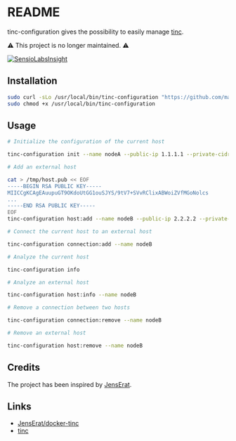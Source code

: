 # README

tinc-configuration gives the possibility to easily manage [tinc](https://www.tinc-vpn.org/).

⚠️ This project is no longer maintained. ⚠️

[![SensioLabsInsight](https://insight.sensiolabs.com/projects/7ec0a156-1b9c-4103-ae46-65c69531e593/big.png)](https://insight.sensiolabs.com/projects/7ec0a156-1b9c-4103-ae46-65c69531e593)

## Installation

```sh
sudo curl -sLo /usr/local/bin/tinc-configuration "https://github.com/mauchede/tinc-configuration/raw/master/dist/tinc-configuration.phar"
sudo chmod +x /usr/local/bin/tinc-configuration
```

## Usage

```sh
# Initialize the configuration of the current host

tinc-configuration init --name nodeA --public-ip 1.1.1.1 --private-cidr 10.0.0.1/32

# Add an external host

cat > /tmp/host.pub << EOF
-----BEGIN RSA PUBLIC KEY-----
MIICCgKCAgEAuupuGT9OKdoUtGG1ouSJYS/9tV7+SVvRClixABWoiZVfMGoNolcs
...
-----END RSA PUBLIC KEY-----
EOF
tinc-configuration host:add --name nodeB --public-ip 2.2.2.2 --private-cidr 10.0.0.2 --public-key /tmp/host.pub

# Connect the current host to an external host

tinc-configuration connection:add --name nodeB

# Analyze the current host

tinc-configuration info

# Analyze an external host

tinc-configuration host:info --name nodeB

# Remove a connection between two hosts

tinc-configuration connection:remove --name nodeB

# Remove an external host

tinc-configuration host:remove --name nodeB
```

## Credits

The project has been inspired by [JensErat](https://github.com/JensErat).

## Links

* [JensErat/docker-tinc](https://github.com/JensErat/docker-tinc)
* [tinc](https://www.tinc-vpn.org/)

